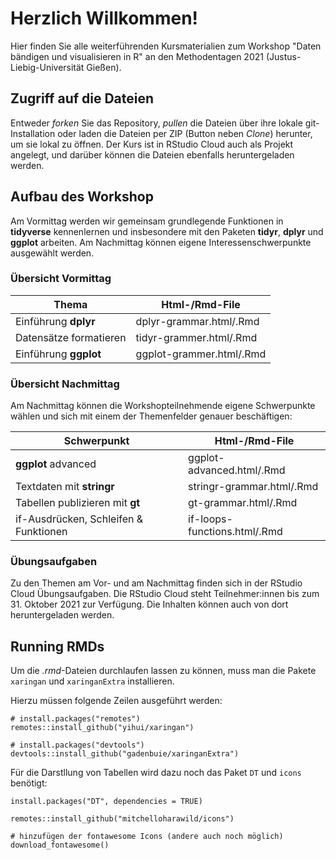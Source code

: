 # Herzlich Willkommen!

Hier finden Sie alle weiterführenden Kursmaterialien zum Workshop "Daten bändigen und visualisieren in R" an den Methodentagen 2021 (Justus-Liebig-Universität Gießen).

## Zugriff auf die Dateien
Entweder *forken* Sie das Repository, *pullen* die Dateien über ihre lokale git-Installation oder laden die Dateien per ZIP (Button neben *Clone*) herunter, um sie lokal zu öffnen. Der Kurs ist in RStudio Cloud auch als Projekt angelegt, und darüber können die Dateien ebenfalls heruntergeladen werden.

## Aufbau des Workshop
Am Vormittag werden wir gemeinsam grundlegende Funktionen in **tidyverse** kennenlernen und insbesondere mit den Paketen **tidyr**, **dplyr** und **ggplot** arbeiten. Am Nachmittag können eigene Interessenschwerpunkte ausgewählt werden.

### Übersicht Vormittag
| Thema  | Html-/Rmd-File |
|---|---|
| Einführung **dplyr**   |dplyr-grammar.html/.Rmd |
| Datensätze formatieren  |tidyr-grammer.html/.Rmd   |
|Einführung **ggplot**  |ggplot-grammer.html/.Rmd   |

### Übersicht Nachmittag
Am Nachmittag können die Workshopteilnehmende eigene Schwerpunkte wählen und sich mit einem der Themenfelder genauer beschäftigen:

| Schwerpunkt  | Html-/Rmd-File |
|---|---|
|**ggplot** advanced  |ggplot-advanced.html/.Rmd   |
|Textdaten mit **stringr**   |stringr-grammar.html/.Rmd   |
|Tabellen publizieren mit **gt** | gt-grammar.html/.Rmd |
|if-Ausdrücken, Schleifen & Funktionen   |if-loops-functions.html/.Rmd |

### Übungsaufgaben
Zu den Themen am Vor- und am Nachmittag finden sich in der RStudio Cloud Übungsaufgaben. Die RStudio Cloud steht Teilnehmer:innen bis zum 31. Oktober 2021 zur Verfügung. Die Inhalten können auch von dort heruntergeladen werden.

## Running RMDs
Um die *.rmd*-Dateien durchlaufen lassen zu können, muss man die Pakete `xaringan` und `xaringanExtra` installieren.

Hierzu müssen folgende Zeilen ausgeführt werden:

```{r}
# install.packages("remotes")
remotes::install_github("yihui/xaringan")

# install.packages("devtools")
devtools::install_github("gadenbuie/xaringanExtra")

```

Für die Darstllung von Tabellen wird dazu noch das Paket `DT` und `icons` benötigt:

```{r}
install.packages("DT", dependencies = TRUE)

remotes::install_github("mitchelloharawild/icons")

# hinzufügen der fontawesome Icons (andere auch noch möglich)
download_fontawesome()
```

